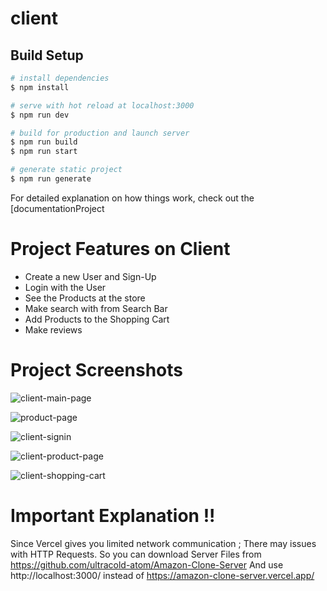 # client

## Build Setup

```bash
# install dependencies
$ npm install

# serve with hot reload at localhost:3000
$ npm run dev

# build for production and launch server
$ npm run build
$ npm run start

# generate static project
$ npm run generate
```

For detailed explanation on how things work, check out the [documentationProject 

# Project Features on Client
 - Create a new User and Sign-Up
 - Login with the User
 - See the Products at the store
 - Make search with from Search Bar
 - Add Products to the Shopping Cart
 - Make reviews
   
# Project Screenshots 

![client-main-page](https://user-images.githubusercontent.com/89178559/188019325-3bd4b575-497e-4f02-bd04-8aa8084aa829.png)

![product-page](https://user-images.githubusercontent.com/89178559/188019343-b0656584-cba2-4373-b3e8-1eea4cb7b40d.png)

![client-signin](https://user-images.githubusercontent.com/89178559/188019259-3897286c-ddae-4db3-ae5b-6cdc459479a2.png)

![client-product-page](https://user-images.githubusercontent.com/89178559/188019377-2aa3b18f-4f01-46aa-999c-9b532cf99f33.png)

![client-shopping-cart](https://user-images.githubusercontent.com/89178559/188019384-544f5598-70d7-4e1d-a027-aaf27b443c09.png)


# Important Explanation !!
Since Vercel gives you limited network communication ; There may issues with HTTP Requests.
So you can download Server Files from https://github.com/ultracold-atom/Amazon-Clone-Server
And use http://localhost:3000/ instead of https://amazon-clone-server.vercel.app/
